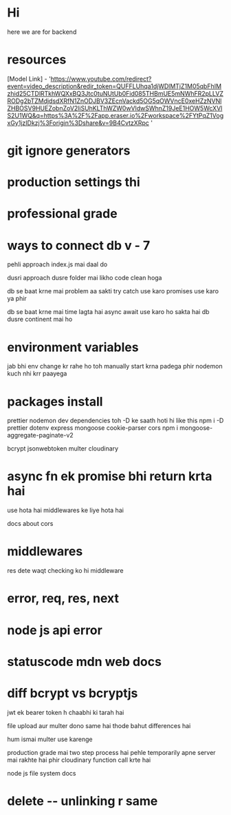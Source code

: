 # Hi
here we are
for backend
# resources
[Model Link] - 'https://www.youtube.com/redirect?event=video_description&redir_token=QUFFLUhqa1djWDlMTjZ1M05qbFhIMzhid25CTDlRTkhWQXxBQ3Jtc0tuNUtUb0Fid085THBmUE5mNWhFR2pLLVZRODg2bTZMdjdsdXRfN1ZnODJBV3ZEcnVackd5OG5qOWVncE0xeHZzNVNlZHBOSV9HUEZobnZoV2liSUhKLThWZW0wVldwSWhnZ19JeE1HOW5WcXVlS2U1WQ&q=https%3A%2F%2Fapp.eraser.io%2Fworkspace%2FYtPqZ1VogxGy1jzIDkzj%3Forigin%3Dshare&v=9B4CvtzXRpc
'

# git ignore generators

# production settings thi 
# professional grade

# ways to connect db v - 7

pehli approach index.js mai daal do

dusri approach dusre folder mai likho code clean hoga 

db se baat krne mai problem aa sakti 
try catch use karo
promises use karo ya phir

db se baat krne mai time lagta hai async await use karo ho sakta hai db dusre continent mai ho
# environment variables
jab bhi env change kr rahe ho toh manually start krna padega phir nodemon kuch nhi krr paayega


# packages install
prettier nodemon dev dependencies toh -D ke saath hoti hi like 
this
npm i -D prettier
dotenv express mongoose cookie-parser cors
npm i mongoose-aggregate-paginate-v2

bcrypt
jsonwebtoken
multer
cloudinary

# async fn ek promise bhi return krta hai


use hota hai middlewares ke liye hota hai

docs about cors

# middlewares
res dete waqt checking ko hi middleware

# error, req, res, next 

# node js api error

# statuscode mdn web docs

# diff bcrypt vs bcryptjs

jwt ek bearer token h chaabhi ki tarah hai

file upload aur multer dono same hai thode bahut differences hai

hum ismai multer use karenge 

production grade mai two step process hai
pehle temporarily apne server mai rakhte hai phir cloudinary function call krte hai


node js file system docs 

# delete -- unlinking r same